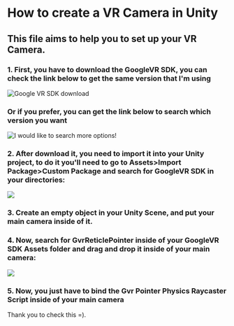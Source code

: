 # How to create a VR Camera in Unity 

## This file aims to help you to set up your VR Camera.


### 1. First, you have to download the GoogleVR SDK, you can check the link below to get the same version that I'm using

![Google VR SDK download](https://github.com/googlevr/gvr-unity-sdk/releases/download/v1.130.1/GoogleVRForUnity_1.130.1.unitypackage)

### Or if you prefer, you can get the link below to search which version you want

![I would like to search more options!](https://github.com/googlevr/gvr-unity-sdk/releases)


### 2. After download it, you need to import it into your Unity project, to do it you'll need to go to Assets>Import Package>Custom Package and search for GoogleVR SDK in your directories:

![](https://i.imgur.com/1LbtY7b.png)

### 3. Create an empty object in your Unity Scene, and put your main camera inside of it.

### 4. Now, search for GvrReticlePointer inside of your GoogleVR SDK Assets folder and drag and drop it inside of your main camera:

![](https://i.imgur.com/Fj2NssW.png)

### 5. Now, you just have to bind the Gvr Pointer Physics Raycaster Script inside of your main camera



Thank you to check this =).
